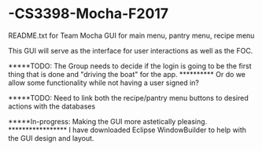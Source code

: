# -CS3398-Mocha-F2017
README.txt for Team Mocha GUI for main menu, pantry menu, recipe menu

This GUI will serve as the interface for user interactions as well as the FOC.

*****TODO: The Group needs to decide if the login is going to be the first thing that is done and "driving the boat" for the app.
********** Or do we allow some functionality while not having a user signed in?

*****TODO: Need to link both the recipe/pantry menu buttons to desired actions with the databases

*****In-progress:  Making the GUI more astetically pleasing.
*****************  I have downloaded Eclipse WindowBuilder to help with the GUI design and layout.

